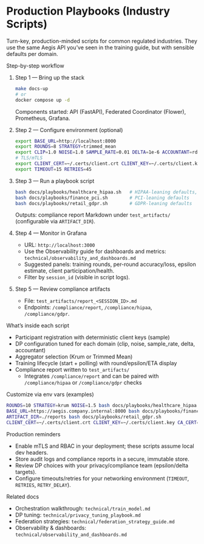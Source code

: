 # Production Playbooks (Industry Scripts)

Turn-key, production-minded scripts for common regulated industries. They use the same Aegis API you’ve seen in the training guide, but with sensible defaults per domain.

Step-by-step workflow
1) Step 1 — Bring up the stack
	```zsh
	make docs-up
	# or
	docker compose up -d
	```
	Components started: API (FastAPI), Federated Coordinator (Flower), Prometheus, Grafana.

2) Step 2 — Configure environment (optional)
	```zsh
	export BASE_URL=http://localhost:8000
	export ROUNDS=8 STRATEGY=trimmed_mean
	export CLIP=1.0 NOISE=1.0 SAMPLE_RATE=0.01 DELTA=1e-6 ACCOUNTANT=rdp
	# TLS/mTLS
	export CLIENT_CERT=~/.certs/client.crt CLIENT_KEY=~/.certs/client.key CA_CERT=~/.certs/ca.pem
	export TIMEOUT=15 RETRIES=45
	```

3) Step 3 — Run a playbook script
	```zsh
	bash docs/playbooks/healthcare_hipaa.sh   # HIPAA-leaning defaults, Krum
	bash docs/playbooks/finance_pci.sh        # PCI-leaning defaults
	bash docs/playbooks/retail_gdpr.sh        # GDPR-leaning defaults
	```
	Outputs: compliance report Markdown under `test_artifacts/` (configurable via `ARTIFACT_DIR`).

4) Step 4 — Monitor in Grafana
	- URL: `http://localhost:3000`
	- Use the Observability guide for dashboards and metrics: `technical/observability_and_dashboards.md`
	- Suggested panels: training rounds, per-round accuracy/loss, epsilon estimate, client participation/health.
	- Filter by `session_id` (visible in script logs).

5) Step 5 — Review compliance artifacts
	- File: `test_artifacts/report_<SESSION_ID>.md`
	- Endpoints: `/compliance/report`, `/compliance/hipaa`, `/compliance/gdpr`.

What’s inside each script
- Participant registration with deterministic client keys (sample)
- DP configuration tuned for each domain (clip, noise, sample_rate, delta, accountant)
- Aggregator selection (Krum or Trimmed Mean)
- Training lifecycle (start + polling) with round/epsilon/ETA display
- Compliance report written to `test_artifacts/`
  - Integrates `/compliance/report` and can be paired with `/compliance/hipaa` or `/compliance/gdpr` checks

Customize via env vars (examples)
```zsh
ROUNDS=10 STRATEGY=krum NOISE=1.5 bash docs/playbooks/healthcare_hipaa.sh
BASE_URL=https://aegis.company.internal:8000 bash docs/playbooks/finance_pci.sh
ARTIFACT_DIR=./reports bash docs/playbooks/retail_gdpr.sh
CLIENT_CERT=~/.certs/client.crt CLIENT_KEY=~/.certs/client.key CA_CERT=~/.certs/ca.pem bash docs/playbooks/healthcare_hipaa.sh
```

Production reminders
- Enable mTLS and RBAC in your deployment; these scripts assume local dev headers.
- Store audit logs and compliance reports in a secure, immutable store.
- Review DP choices with your privacy/compliance team (epsilon/delta targets).
- Configure timeouts/retries for your networking environment (`TIMEOUT`, `RETRIES`, `RETRY_DELAY`).

Related docs
- Orchestration walkthrough: `technical/train_model.md`
- DP tuning: `technical/privacy_tuning_playbook.md`
- Federation strategies: `technical/federation_strategy_guide.md`
- Observability & dashboards: `technical/observability_and_dashboards.md`
